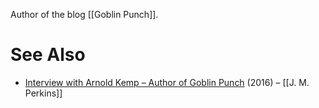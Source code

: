 
Author of the blog [[Goblin Punch]].
# See Also

- [Interview with Arnold Kemp – Author of Goblin Punch](https://www.tribality.com/2016/08/02/interview-with-arnold-kemp-author-of-goblin-punch/) (2016) – [[J. M. Perkins]]
